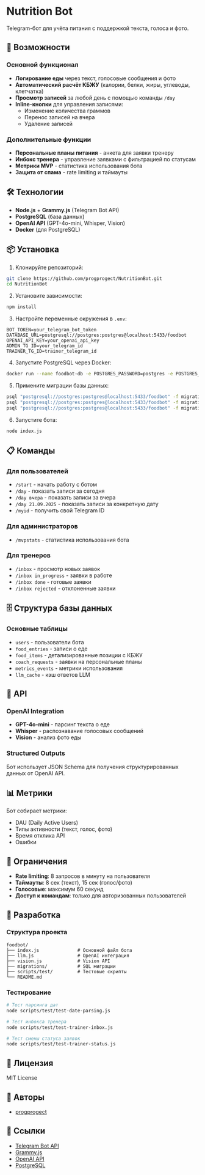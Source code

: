 # Nutrition Bot

Telegram-бот для учёта питания с поддержкой текста, голоса и фото.

## 🚀 Возможности

### Основной функционал
- **Логирование еды** через текст, голосовые сообщения и фото
- **Автоматический расчёт КБЖУ** (калории, белки, жиры, углеводы, клетчатка)
- **Просмотр записей** за любой день с помощью команды `/day`
- **Inline-кнопки** для управления записями:
  - Изменение количества граммов
  - Перенос записей на вчера
  - Удаление записей

### Дополнительные функции
- **Персональные планы питания** - анкета для заявки тренеру
- **Инбокс тренера** - управление заявками с фильтрацией по статусам
- **Метрики MVP** - статистика использования бота
- **Защита от спама** - rate limiting и таймауты

## 🛠 Технологии

- **Node.js** + **Grammy.js** (Telegram Bot API)
- **PostgreSQL** (база данных)
- **OpenAI API** (GPT-4o-mini, Whisper, Vision)
- **Docker** (для PostgreSQL)

## 📦 Установка

1. Клонируйте репозиторий:
```bash
git clone https://github.com/progprogect/NutritionBot.git
cd NutritionBot
```

2. Установите зависимости:
```bash
npm install
```

3. Настройте переменные окружения в `.env`:
```env
BOT_TOKEN=your_telegram_bot_token
DATABASE_URL=postgresql://postgres:postgres@localhost:5433/foodbot
OPENAI_API_KEY=your_openai_api_key
ADMIN_TG_ID=your_telegram_id
TRAINER_TG_ID=trainer_telegram_id
```

4. Запустите PostgreSQL через Docker:
```bash
docker run --name foodbot-db -e POSTGRES_PASSWORD=postgres -e POSTGRES_USER=postgres -e POSTGRES_DB=foodbot -p 5433:5432 -d postgres
```

5. Примените миграции базы данных:
```bash
psql "postgresql://postgres:postgres@localhost:5433/foodbot" -f migrations/2025-09-22-add-items-and-cache.sql
psql "postgresql://postgres:postgres@localhost:5433/foodbot" -f migrations/2025-09-22-metrics.sql
psql "postgresql://postgres:postgres@localhost:5433/foodbot" -f migrations/2025-09-22-coach-requests.sql
```

6. Запустите бота:
```bash
node index.js
```

## 📋 Команды

### Для пользователей
- `/start` - начать работу с ботом
- `/day` - показать записи за сегодня
- `/day вчера` - показать записи за вчера
- `/day 21.09.2025` - показать записи за конкретную дату
- `/myid` - получить свой Telegram ID

### Для администраторов
- `/mvpstats` - статистика использования бота

### Для тренеров
- `/inbox` - просмотр новых заявок
- `/inbox in_progress` - заявки в работе
- `/inbox done` - готовые заявки
- `/inbox rejected` - отклоненные заявки

## 🗄 Структура базы данных

### Основные таблицы
- `users` - пользователи бота
- `food_entries` - записи о еде
- `food_items` - детализированные позиции с КБЖУ
- `coach_requests` - заявки на персональные планы
- `metrics_events` - метрики использования
- `llm_cache` - кэш ответов LLM

## 🔧 API

### OpenAI Integration
- **GPT-4o-mini** - парсинг текста о еде
- **Whisper** - распознавание голосовых сообщений
- **Vision** - анализ фото еды

### Structured Outputs
Бот использует JSON Schema для получения структурированных данных от OpenAI API.

## 📊 Метрики

Бот собирает метрики:
- DAU (Daily Active Users)
- Типы активности (текст, голос, фото)
- Время отклика API
- Ошибки

## 🚦 Ограничения

- **Rate limiting**: 8 запросов в минуту на пользователя
- **Таймауты**: 8 сек (текст), 15 сек (голос/фото)
- **Голосовые**: максимум 60 секунд
- **Доступ к командам**: только для авторизованных пользователей

## 🤝 Разработка

### Структура проекта
```
foodbot/
├── index.js              # Основной файл бота
├── llm.js                # OpenAI интеграция
├── vision.js             # Vision API
├── migrations/           # SQL миграции
├── scripts/test/         # Тестовые скрипты
└── README.md
```

### Тестирование
```bash
# Тест парсинга дат
node scripts/test/test-date-parsing.js

# Тест инбокса тренера
node scripts/test/test-trainer-inbox.js

# Тест смены статуса заявок
node scripts/test/test-trainer-status.js
```

## 📝 Лицензия

MIT License

## 👥 Авторы

- [progprogect](https://github.com/progprogect)

## 🔗 Ссылки

- [Telegram Bot API](https://core.telegram.org/bots/api)
- [Grammy.js](https://grammy.dev/)
- [OpenAI API](https://platform.openai.com/)
- [PostgreSQL](https://www.postgresql.org/)
